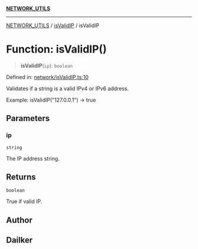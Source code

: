 [**NETWORK_UTILS**](../../README.md)

***

[NETWORK_UTILS](../../README.md) / [isValidIP](../README.md) / isValidIP

# Function: isValidIP()

> **isValidIP**(`ip`): `boolean`

Defined in: [network/isValidIP.ts:10](https://github.com/dailker/everyutil/blob/7c30ec40bbb398255a9be572db0a537e8bcb9c11/src/network/isValidIP.ts#L10)

Validates if a string is a valid IPv4 or IPv6 address.

Example: isValidIP("127.0.0.1") → true

## Parameters

### ip

`string`

The IP address string.

## Returns

`boolean`

True if valid IP.

## Author

## Dailker
